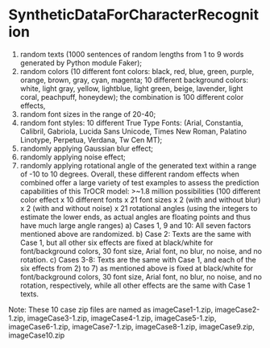 # SyntheticDataForCharacterRecognition
1) random texts (1000 sentences of random lengths from 1 to 9 words generated by Python module Faker);
2) random colors (10 different font colors: black, red, blue, green, purple, orange, brown, gray, cyan, magenta; 10 different background colors: white, light gray, yellow, lightblue, light green, beige, lavender, light coral, peachpuff, honeydew); the combination is 100 different color effects,
3) random font sizes in the range of 20-40;
4) random font styles: 10 different True Type Fonts:  (Arial, Constantia, Calibril, Gabriola, Lucida Sans Unicode, Times New Roman, Palatino Linotype, Perpetua, Verdana, Tw Cen MT);
5) randomly applying Gaussian blur effect;
6) randomly applying noise effect;
7) randomly applying rotational angle of the generated text within a range of -10 to 10 degrees. Overall, these different random effects when combined offer a large variety of test examples to assess the prediction capabilities of this TrOCR model: >~1.8 million possibilities (100 different color effect x 10 different fonts x 21 font sizes x 2 (with and without blur) x 2 (with and without noise) x 21 rotational angles (using the integers to estimate the lower ends, as actual angles are floating points and thus have much large angle ranges)
a) Cases 1, 9 and 10: All seven factors mentioned above are randomized.
b) Case 2: Texts are the same with Case 1, but all other six effects are fixed at black/white for font/background colors, 30 font size, Arial font, no blur, no noise, and no rotation.
c) Cases 3-8: Texts are the same with Case 1, and each of the six effects from 2) to 7) as mentioned above is fixed at black/white for font/background colors, 30 font size, Arial font, no blur, no noise, and no rotation, respectively, while all other effects are the same with Case 1 texts.

Note: 
These 10 case zip files are named as imageCase1-1.zip, imageCase2-1.zip, imageCase3-1.zip, imageCase4-1.zip, imageCase5-1.zip, imageCase6-1.zip, imageCase7-1.zip, imageCase8-1.zip, imageCase9.zip, imageCase10.zip
